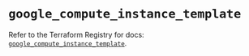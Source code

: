 # `google_compute_instance_template`

Refer to the Terraform Registry for docs: [`google_compute_instance_template`](https://registry.terraform.io/providers/hashicorp/google-beta/6.25.0/docs/resources/google_compute_instance_template).
